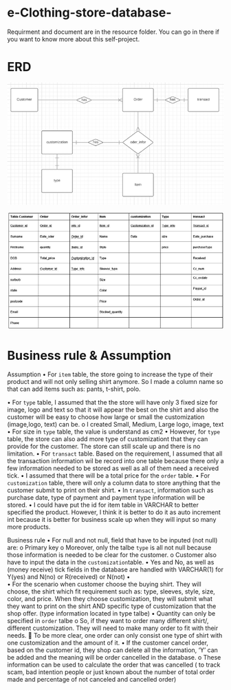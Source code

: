 # e-Clothing-store-database-
  Requirment and document are in the resource folder. You can go in there if you want to know more about this self-project.
  
# ERD 
![Diagram](resource/diagram.png)

![Table](resource/table.JPG)


# Business rule & Assumption
Assumption
•	For `item` table, the store going to increase the type of their product and will not only selling shirt anymore. So I made a column name so that can add items such as: pants, t-shirt, polo.

•	For `type` table, I assumed that the the store  will have only 3 fixed size for image, logo and text so that it will appear the best on the shirt and also the customer  will be easy to choose how large or small the customization (image,logo, text) can be. 
o	I created Small, Medium, Large logo, image, text
•	For size in `type` table, the value is understand as cm2 
•	However, for `type` table, the store can also add more type of customizationt that they can provide for the customer. The store can still scale up and there is no limitation.
•	For `transact` table. Based on the requirement, I assumed that all the transaction information wil be record into one table because there only a few information needed to be stored as well as all of them need a received tick. 
•	I assumed that there will be a total price for the `order` table.
•	For `customization` table, there will only a column data to store anything that the customer submit to print on their shirt. 
•	In `transact`, information such as purchase date, type of payment and payment type information will be stored.
•	I could have put the id for item table in VARCHAR to better specified the product. However, I think it is better to do it as auto increment int because it is better for business scale up when they will input so many more products.

Business rule 
•	For null and not null, field that have to be inputed (not null) are:
o	Primary key
o	 Moreover, only the talbe `type`  is all not null because those information is needed to be clear for the customer. 
o	Customer also have to input the data in the `customization`table. 
•	Yes and No, as well as (money receive) tick fields in the database are handled with VARCHAR(1) for Y(yes) and N(no) or R(received) or N(not) 
•	
•	For the scenario when customer choose the buying shirt. They will choose, the shirt which fit requirement such as: type, sleeves, style, size, color, and price. When they choose customization, they will submit what they want to print on the shirt AND specific type of customization that the shop offer. (type information located in type talbe) 
•	Quantity can only be specified in `order` talbe 
o	So, if they want to order many different shirt/, different customization. They will need to make many order to fit with their needs.
	To be more clear, one order can only consist one type of shirt with one customization and the amount of it. 
•	If the customer cancel order, based on the customer id, they shop can delete all the information, ‘Y’ can be added and the meaning will be order cancelled in the database. 
o	These information can be used to calculate the order that was cancelled ( to track scam, bad intention people or just known about the number of total order made and percentage of not canceled and cancelled order)

